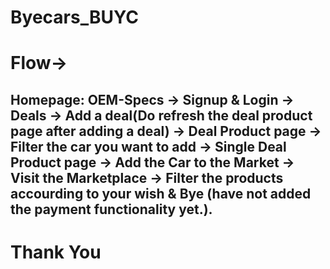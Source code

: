 # Byecars_BUYC

# Flow->



## Homepage: OEM-Specs -> Signup & Login -> Deals -> Add a deal(Do refresh the deal product page after adding a deal) -> Deal Product page -> Filter the car you want to add -> Single Deal Product page -> Add the Car to the Market -> Visit the Marketplace -> Filter the products accourding to your wish & Bye (have not added the payment functionality yet.). 








# Thank You

